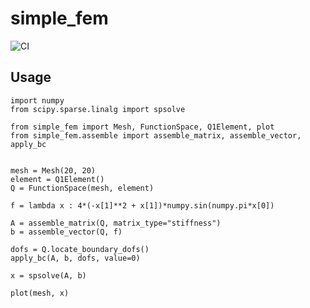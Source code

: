 # simple_fem

![CI](https://github.com/IgorBaratta/simple_fem/workflows/CI/badge.svg)

## Usage

```python3
import numpy
from scipy.sparse.linalg import spsolve

from simple_fem import Mesh, FunctionSpace, Q1Element, plot
from simple_fem.assemble import assemble_matrix, assemble_vector, apply_bc


mesh = Mesh(20, 20)
element = Q1Element()
Q = FunctionSpace(mesh, element)

f = lambda x : 4*(-x[1]**2 + x[1])*numpy.sin(numpy.pi*x[0])

A = assemble_matrix(Q, matrix_type="stiffness")
b = assemble_vector(Q, f)

dofs = Q.locate_boundary_dofs()
apply_bc(A, b, dofs, value=0)

x = spsolve(A, b)

plot(mesh, x)

```
